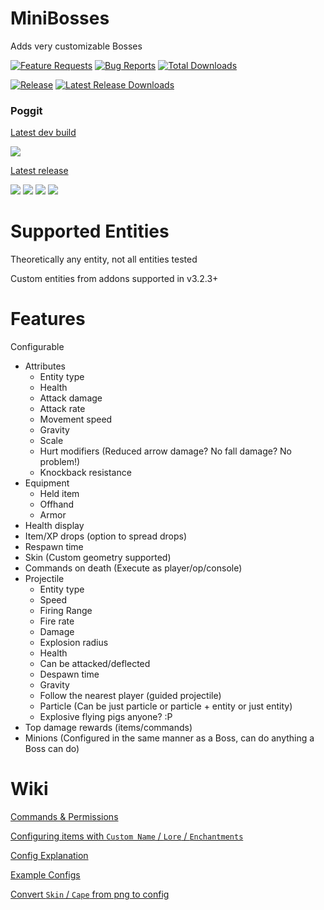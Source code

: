# MiniBosses

Adds very customizable Bosses

[![Feature Requests](https://img.shields.io/github/issues-raw/diamond-gold/MiniBosses/Feature%20Request?label=Feature%20Requests&logo=github&style=for-the-badge)](https://github.com/diamond-gold/MiniBosses/issues)
[![Bug Reports](https://img.shields.io/github/issues-raw/diamond-gold/MiniBosses/bug?label=Bug%20Reports&logo=github&style=for-the-badge)](https://github.com/diamond-gold/MiniBosses/issues)
[![Total Downloads](https://img.shields.io/github/downloads/diamond-gold/MiniBosses/total?style=for-the-badge&logo=github)](https://github.com/diamond-gold/MiniBosses/releases)

[![Release](https://img.shields.io/github/release/diamond-gold/MiniBosses?style=for-the-badge&logo=github)](https://github.com/diamond-gold/MiniBosses/releases/latest)
[![Latest Release Downloads](https://img.shields.io/github/downloads/diamond-gold/MiniBosses/latest/total?style=for-the-badge&logo=github)](https://github.com/diamond-gold/MiniBosses/releases/latest)

### Poggit

[Latest dev build](https://poggit.pmmp.io/ci/diamond-gold/MiniBosses/~)

[![](https://poggit.pmmp.io/ci.shield/diamond-gold/MiniBosses/MiniBosses?style=for-the-badge)](https://poggit.pmmp.io/ci/diamond-gold/MiniBosses/~)

[Latest release](https://poggit.pmmp.io/get/MiniBosses/)

[![](https://poggit.pmmp.io/shield.api/MiniBosses?style=for-the-badge)](https://poggit.pmmp.io/p/MiniBosses)
[![](https://poggit.pmmp.io/shield.downloads/MiniBosses?style=for-the-badge)](https://poggit.pmmp.io/p/MiniBosses)
[![](https://poggit.pmmp.io/shield.downloads.total/MiniBosses?style=for-the-badge)](https://poggit.pmmp.io/p/MiniBosses)
[![](https://poggit.pmmp.io/shield.state/MiniBosses?style=for-the-badge)](https://poggit.pmmp.io/p/MiniBosses)

# Supported Entities
Theoretically any entity, not all entities tested

Custom entities from addons supported in v3.2.3+

# Features
Configurable
* Attributes
  * Entity type
  * Health
  * Attack damage
  * Attack rate
  * Movement speed
  * Gravity
  * Scale
  * Hurt modifiers (Reduced arrow damage? No fall damage? No problem!)
  * Knockback resistance
* Equipment
  * Held item
  * Offhand
  * Armor
* Health display
* Item/XP drops (option to spread drops)
* Respawn time
* Skin (Custom geometry supported)
* Commands on death (Execute as player/op/console)
* Projectile
  * Entity type
  * Speed
  * Firing Range
  * Fire rate
  * Damage
  * Explosion radius
  * Health
  * Can be attacked/deflected
  * Despawn time
  * Gravity
  * Follow the nearest player (guided projectile)
  * Particle (Can be just particle or particle + entity or just entity)
  * Explosive flying pigs anyone? :P
* Top damage rewards (items/commands)
* Minions (Configured in the same manner as a Boss, can do anything a Boss can do)

# Wiki
[Commands & Permissions](https://github.com/diamond-gold/MiniBosses/wiki/Commands-&-Permissions)

[Configuring items with `Custom Name` / `Lore` / `Enchantments`](https://github.com/diamond-gold/MiniBosses/wiki/Configuring-items-with-Custom-Name---Lore---Enchantments)

[Config Explanation](https://github.com/diamond-gold/MiniBosses/wiki/Config-Explanation)

[Example Configs](https://github.com/diamond-gold/MiniBosses/wiki/Example-configs)

[Convert `Skin` / `Cape` from png to config](https://github.com/diamond-gold/MiniBosses/wiki/Convert-skin-or-cape-from-png-to-config)
```